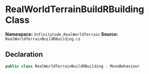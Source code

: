 # RealWorldTerrainBuildRBuilding Class

**Namespace:** `InfinityCode.RealWorldTerrain`
**Source:** `RealWorldTerrainBuildRBuilding.cs`

## Declaration

```csharp
public class RealWorldTerrainBuildRBuilding : MonoBehaviour
```

